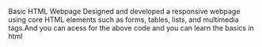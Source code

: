 Basic HTML Webpage
Designed and developed a responsive webpage using core HTML elements such as forms, tables, lists, and multimedia tags.And you can acess for the above code and you can learn the basics in html
